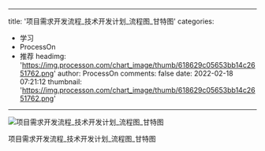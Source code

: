 
---
title: '项目需求开发流程_技术开发计划_流程图_甘特图'
categories: 
 - 学习
 - ProcessOn
 - 推荐
headimg: 'https://img.processon.com/chart_image/thumb/618629c05653bb14c2651762.png'
author: ProcessOn
comments: false
date: 2022-02-18 07:21:12
thumbnail: 'https://img.processon.com/chart_image/thumb/618629c05653bb14c2651762.png'
---

<div>   
<img class="thumb" alt="项目需求开发流程_技术开发计划_流程图_甘特图" src="https://img.processon.com/chart_image/thumb/618629c05653bb14c2651762.png" referrerpolicy="no-referrer">
<p>项目需求开发流程_技术开发计划_流程图_甘特图</p>  
</div>
            